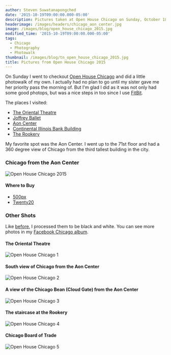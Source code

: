 ```yaml
---
author: Steven Suwatanapongched
date: '2015-10-19T09:00:00.000-05:00'
description: Pictures taken at Open House Chicago on Sunday, October 18, 2015.
headerimage: /images/headers/chicago_aon_center.jpg
image: /images/blog/open_house_chicago_2015.jpg
modified_time: '2015-10-19T09:00:00.000-05:00'
tags:
  - Chicago
  - Photography
  - Photowalk
thumbnail: /images/blog/tn_open_house_chicago_2015.jpg
title: Pictures from Open House Chicago 2015
---
```



On Sunday I went to checkout [Open House Chicago](http://openhousechicago.org) and did a little photowalk of my own. I actually had no plan to go until my sister gave me her priority pass the morning of. But I'm glad I did as it was not only had some good photops, but was a nice steps in too since I use [FitBit](https://www.fitbit.com/).

The places I visited:

* [The Oriental Theatre](https://en.wikipedia.org/wiki/Oriental_Theatre_%28Chicago%29)
* [Joffrey Ballet](http://www.joffrey.org/)
* [Aon Center](http://www.aoncenter.info/toc.cfm)
* [Continental Illinois Bank Building](https://en.wikipedia.org/wiki/Continental_Illinois)
* [The Rookery](http://therookerybuilding.com/)

My favorite spot was the Aon Center. I went up to the 71st floor and had a 360 degree view of Chicago from the third tallest building in the city.

### Chicago from the Aon Center

![Open House Chicago 2015](/images/blog/open_house_chicago_2015.jpg)

#### Where to Buy

* [500px](https://500px.com/photo/125757581/chicago-from-aon-center-by-steven-suwatanapongched?ctx_page=1&from=user&user_id=747967)
* [Twenty20](https://www.twenty20.com/photos/9022bef8-41ba-4aa3-8215-d62089736075)

### Other Shots

Like [before](/2015/09/adams-wabash-cta-station), I processed them to be black and white. You can see more photos in my [Facebook Chicago album](https://www.facebook.com/media/set/?set=a.951834838214874.1073741896.408588035872893&type=3).

#### The Oriental Theatre

![Open House Chicago 1](/images/blog/open_house_chicago_2015_01.jpg)

#### South view of Chicago from the Aon Center

![Open House Chicago 2](/images/blog/open_house_chicago_2015_02.jpg)

#### A view of the Chicago Bean (Cloud Gate) from the Aon Center

![Open House Chicago 3](/images/blog/open_house_chicago_2015_03.jpg)

#### The staircase at the Rookery

![Open House Chicago 4](/images/blog/open_house_chicago_2015_04.jpg)

#### Chicago Board of Trade

![Open House Chicago 5](/images/blog/open_house_chicago_2015_05.jpg)